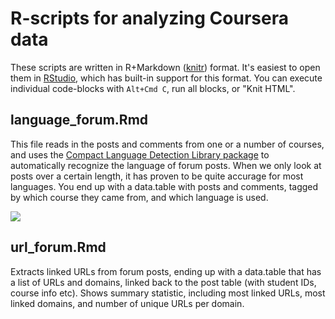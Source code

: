 # R-scripts for analyzing Coursera data

These scripts are written in R+Markdown ([knitr](http://yihui.name/knitr/)) format. It's easiest to open them in [RStudio](http://www.rstudio.com/), which has built-in support for this format. You can execute individual code-blocks with `Alt+Cmd C`, run all blocks, or "Knit HTML". 

## language_forum.Rmd
This file reads in the posts and comments from one or a number of courses, and uses the [Compact Language Detection Library package](http://cran.r-project.org/web/packages/cldr/index.html) to automatically recognize the language of forum posts. When we only look at posts over a certain length, it has proven to be quite accurage for most languages. You end up with a data.table with posts and comments, tagged by which course they came from, and which language is used. 

![](http://reganmian.net/images/indonesia-wordcloud-coursera.png)

## url_forum.Rmd
Extracts linked URLs from forum posts, ending up with a data.table that has a list of URLs and domains, linked back to the post table (with student IDs, course info etc). Shows summary statistic, including most linked URLs, most linked domains, and number of unique URLs per domain. 